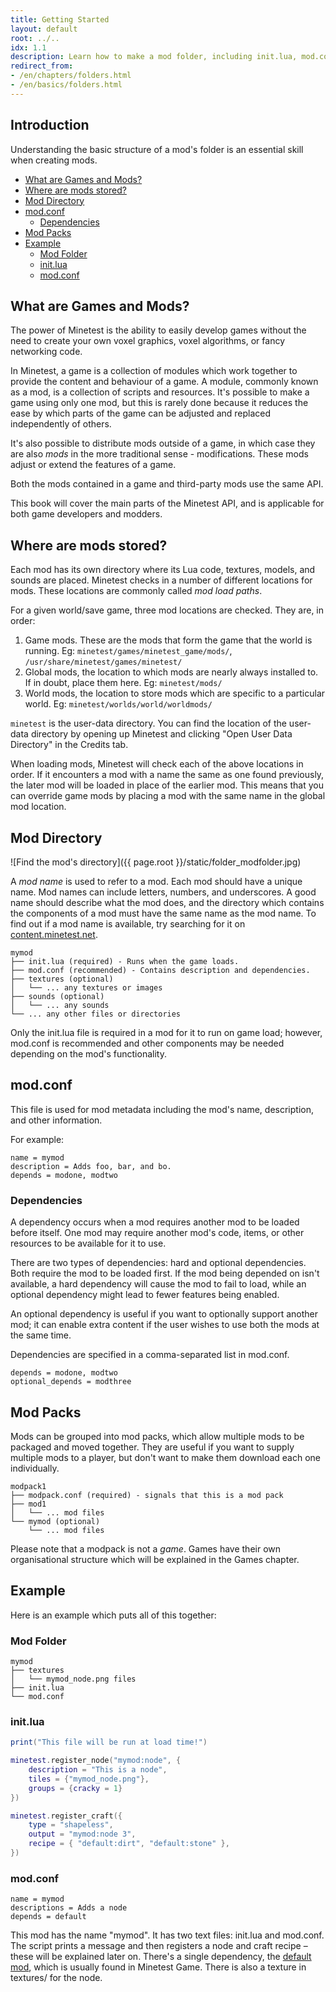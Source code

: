 ```yaml
---
title: Getting Started
layout: default
root: ../..
idx: 1.1
description: Learn how to make a mod folder, including init.lua, mod.conf and more.
redirect_from:
- /en/chapters/folders.html
- /en/basics/folders.html
---
```


## Introduction <!-- omit in toc -->

Understanding the basic structure of a mod's folder is an essential skill when
creating mods.

- [What are Games and Mods?](#what-are-games-and-mods)
- [Where are mods stored?](#where-are-mods-stored)
- [Mod Directory](#mod-directory)
- [mod.conf](#modconf)
	- [Dependencies](#dependencies)
- [Mod Packs](#mod-packs)
- [Example](#example)
	- [Mod Folder](#mod-folder)
	- [init.lua](#initlua)
	- [mod.conf](#modconf-1)


## What are Games and Mods?

The power of Minetest is the ability to easily develop games without the need
to create your own voxel graphics, voxel algorithms, or fancy networking code.

In Minetest, a game is a collection of modules which work together to provide the
content and behaviour of a game.
A module, commonly known as a mod, is a collection of scripts and resources.
It's possible to make a game using only one mod, but this is rarely done because it
reduces the ease by which parts of the game can be adjusted and replaced
independently of others.

It's also possible to distribute mods outside of a game, in which case they
are also *mods* in the more traditional sense - modifications. These mods adjust
or extend the features of a game.

Both the mods contained in a game and third-party mods use the same API.

This book will cover the main parts of the Minetest API,
and is applicable for both game developers and modders.


## Where are mods stored?

<a name="mod-locations"></a>

Each mod has its own directory where its Lua code, textures, models, and
sounds are placed. Minetest checks in a number of different locations for
mods. These locations are commonly called *mod load paths*.

For a given world/save game, three mod locations are checked.
They are, in order:

1. Game mods. These are the mods that form the game that the world is running.
   Eg: `minetest/games/minetest_game/mods/`, `/usr/share/minetest/games/minetest/`
2. Global mods, the location to which mods are nearly always installed to.
   If in doubt, place them here.
   Eg: `minetest/mods/`
3. World mods, the location to store mods which are specific to a
   particular world.
   Eg: `minetest/worlds/world/worldmods/`

`minetest` is the user-data directory. You can find the location of the
user-data directory by opening up Minetest and clicking
"Open User Data Directory" in the Credits tab.

When loading mods, Minetest will check each of the above locations in order.
If it encounters a mod with a name the same as one found previously, the later
mod will be loaded in place of the earlier mod. This means that you can override
game mods by placing a mod with the same name in the global mod location.


## Mod Directory

![Find the mod's directory]({{ page.root }}/static/folder_modfolder.jpg)

A *mod name* is used to refer to a mod. Each mod should have a unique name.
Mod names can include letters, numbers, and underscores. A good name should
describe what the mod does, and the directory which contains the components of a mod
must have the same name as the mod name.
To find out if a mod name is available, try searching for it on
[content.minetest.net](https://content.minetest.net).

    mymod
    ├── init.lua (required) - Runs when the game loads.
    ├── mod.conf (recommended) - Contains description and dependencies.
    ├── textures (optional)
    │   └── ... any textures or images
    ├── sounds (optional)
    │   └── ... any sounds
    └── ... any other files or directories

Only the init.lua file is required in a mod for it to run on game load;
however, mod.conf is recommended and other components may be needed
depending on the mod's functionality.

## mod.conf

This file is used for mod metadata including the mod's name, description, and other
information.

For example:

    name = mymod
    description = Adds foo, bar, and bo.
    depends = modone, modtwo

### Dependencies

A dependency occurs when a mod requires another mod to be loaded before itself.
One mod may require another mod's code, items, or other resources to be available
for it to use.

There are two types of dependencies: hard and optional dependencies.
Both require the mod to be loaded first. If the mod being depended on isn't
available, a hard dependency will cause the mod to fail to load, while an optional
dependency might lead to fewer features being enabled.

An optional dependency is useful if you want to optionally support another mod; it can
enable extra content if the user wishes to use both the mods at the same time.

Dependencies are specified in a comma-separated list in mod.conf.

    depends = modone, modtwo
    optional_depends = modthree

## Mod Packs

Mods can be grouped into mod packs, which allow multiple mods to be packaged
and moved together. They are useful if you want to supply multiple mods to
a player, but don't want to make them download each one individually.

    modpack1
    ├── modpack.conf (required) - signals that this is a mod pack
    ├── mod1
    │   └── ... mod files
    └── mymod (optional)
        └── ... mod files

Please note that a modpack is not a *game*.
Games have their own organisational structure which will be explained in the
Games chapter.

## Example

Here is an example which puts all of this together:

### Mod Folder
    mymod
    ├── textures
    │   └── mymod_node.png files
    ├── init.lua
    └── mod.conf

### init.lua
```lua
print("This file will be run at load time!")

minetest.register_node("mymod:node", {
    description = "This is a node",
    tiles = {"mymod_node.png"},
    groups = {cracky = 1}
})

minetest.register_craft({
    type = "shapeless",
    output = "mymod:node 3",
    recipe = { "default:dirt", "default:stone" },
})
```

### mod.conf
    name = mymod
    descriptions = Adds a node
    depends = default

This mod has the name "mymod". It has two text files: init.lua and mod.conf. The
script prints a message and then registers a node and craft recipe – these will
be explained later on. There's a single dependency, the
[default mod](https://content.minetest.net/metapackages/default/),
which is usually found in Minetest Game. There is also a texture in textures/
for the node.
